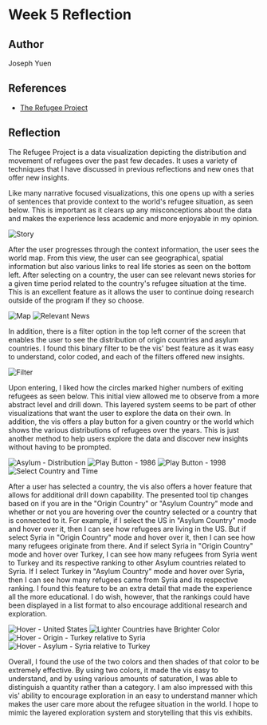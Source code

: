 Week 5 Reflection
===

Author
---
Joseph Yuen

References
---
- [The Refugee Project](http://www.therefugeeproject.org/#/2006/USA)

Reflection
---

The Refugee Project is a data visualization depicting the distribution and movement of refugees over the past few decades. It uses a variety of techniques that I have discussed in previous reflections and new ones that offer new insights. 

Like many narrative focused visualizations, this one opens up with a series of sentences that provide context to the world's refugee situation, as seen below. This is important as it clears up any misconceptions about the data and makes the experience less academic and more enjoyable in my opinion. 

![Story](images/reflection5-01.png)

After the user progresses through the context information, the user sees the world map. From this view, the user can see geographical, spatial information but also various links to real life stories as seen on the bottom left. After selecting on a country, the user can see relevant news stories for a given time period related to the country's refugee situation at the time. This is an excellent feature as it allows the user to continue doing research outside of the program if they so choose. 

![Map](images/reflection5-02.png)
![Relevant News](images/reflection5-03.png)

In addition, there is a filter option in the top left corner of the screen that enables the user to see the distribution of origin countries and asylum countries. I found this binary filter to be the vis' best feature as it was easy to understand, color coded, and each of the filters offered new insights.

![Filter](images/reflection5-04.png)

Upon entering, I liked how the circles marked higher numbers of exiting refugees as seen below. This initial view allowed me to observe from a more abstract level and drill down. This layered system seems to be part of other visualizations that want the user to explore the data on their own. In addition, the vis offers a play button for a given country or the world which shows the various distributions of refugees over the years. This is just another method to help users explore the data and discover new insights without having to be prompted.

![Asylum - Distribution](images/reflection5-10.png)
![Play Button - 1986](images/reflection5-05.png)
![Play Button - 1998](images/reflection5-06.png)
![Select Country and Time](images/reflection5-08.png)

After a user has selected a country, the vis also offers a hover feature that allows for additional drill down capability. The presented tool tip changes based on if you are in the "Origin Country" or "Asylum Country" mode and whether or not you are hovering over the country selected or a country that is connected to it. For example, if I select the US in "Asylum Country" mode and hover over it, then I can see how refugees are living in the US. But if select Syria in "Origin Country" mode and hover over it, then I can see how many refugees originate from there. And if select Syria in "Origin Country" mode and hover over Turkey, I can see how many refugees from Syria went to Turkey and its respective ranking to other Asylum countries related to Syria. If I select Turkey in "Asylum Country" mode and hover over Syria, then I can see how many refugees came from Syria and its respective ranking. I found this feature to be an extra detail that made the experience all the more educational. I do wish, however, that the rankings could have been displayed in a list format to also encourage additional research and exploration.

![Hover - United States](images/reflection5-09.png)
![Lighter Countries have Brighter Color](images/reflection5-12.png)
![Hover - Origin - Turkey relative to Syria](images/reflection5-13.png)
![Hover - Asylum - Syria relative to Turkey](images/reflection5-14.png)

Overall, I found the use of the two colors and then shades of that color to be extremely effective. By using two colors, it made the vis easy to understand, and by using various amounts of saturation, I was able to distinguish a quantity rather than a category. I am also impressed with this vis' ability to encourage exploration in an easy to understand manner which makes the user care more about the refugee situation in the world. I hope to mimic the layered exploration system and storytelling that this vis exhibits.